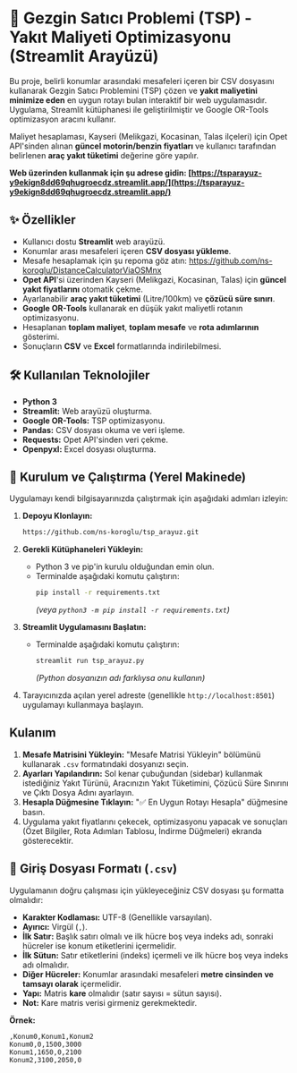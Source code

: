 # 🚚 Gezgin Satıcı Problemi (TSP) - Yakıt Maliyeti Optimizasyonu (Streamlit Arayüzü)

Bu proje, belirli konumlar arasındaki mesafeleri içeren bir CSV dosyasını kullanarak Gezgin Satıcı Problemini (TSP) çözen ve **yakıt maliyetini minimize eden** en uygun rotayı bulan interaktif bir web uygulamasıdır. Uygulama, Streamlit kütüphanesi ile geliştirilmiştir ve Google OR-Tools optimizasyon aracını kullanır.

Maliyet hesaplaması, Kayseri (Melikgazi, Kocasinan, Talas ilçeleri) için Opet API'sinden alınan **güncel motorin/benzin fiyatları** ve kullanıcı tarafından belirlenen **araç yakıt tüketimi** değerine göre yapılır.

**Web üzerinden kullanmak için şu adrese gidin: [https://tsparayuz-y9ekign8dd69qhugroecdz.streamlit.app/](https://tsparayuz-y9ekign8dd69qhugroecdz.streamlit.app/)**

## ✨ Özellikler

* Kullanıcı dostu **Streamlit** web arayüzü.
* Konumlar arası mesafeleri içeren **CSV dosyası yükleme**.
* Mesafe hesaplamak için şu repoma göz atın: https://github.com/ns-koroglu/DistanceCalculatorViaOSMnx
* **Opet API**'si üzerinden Kayseri (Melikgazi, Kocasinan, Talas) için **güncel yakıt fiyatlarını** otomatik çekme.
* Ayarlanabilir **araç yakıt tüketimi** (Litre/100km) ve **çözücü süre sınırı**.
* **Google OR-Tools** kullanarak en düşük yakıt maliyetli rotanın optimizasyonu.
* Hesaplanan **toplam maliyet**, **toplam mesafe** ve **rota adımlarının** gösterimi.
* Sonuçların **CSV** ve **Excel** formatlarında indirilebilmesi.

## 🛠️ Kullanılan Teknolojiler

* **Python 3**
* **Streamlit:** Web arayüzü oluşturma.
* **Google OR-Tools:** TSP optimizasyonu.
* **Pandas:** CSV dosyası okuma ve veri işleme.
* **Requests:** Opet API'sinden veri çekme.
* **Openpyxl:** Excel dosyası oluşturma.

## 🚀 Kurulum ve Çalıştırma (Yerel Makinede)

Uygulamayı kendi bilgisayarınızda çalıştırmak için aşağıdaki adımları izleyin:

1.  **Depoyu Klonlayın:**
    ```bash
    https://github.com/ns-koroglu/tsp_arayuz.git
    ```

2.  **Gerekli Kütüphaneleri Yükleyin:**
    * Python 3 ve pip'in kurulu olduğundan emin olun.
    * Terminalde aşağıdaki komutu çalıştırın:
        ```bash
        pip install -r requirements.txt
        ```
        *(veya `python3 -m pip install -r requirements.txt`)*

3.  **Streamlit Uygulamasını Başlatın:**
    * Terminalde aşağıdaki komutu çalıştırın:
        ```bash
        streamlit run tsp_arayuz.py
        ```
        *(Python dosyanızın adı farklıysa onu kullanın)*

4.  Tarayıcınızda açılan yerel adreste (genellikle `http://localhost:8501`) uygulamayı kullanmaya başlayın.

##  Kulanım

1.  **Mesafe Matrisini Yükleyin:** "Mesafe Matrisi Yükleyin" bölümünü kullanarak `.csv` formatındaki dosyanızı seçin.
2.  **Ayarları Yapılandırın:** Sol kenar çubuğundan (sidebar) kullanmak istediğiniz Yakıt Türünü, Aracınızın Yakıt Tüketimini, Çözücü Süre Sınırını ve Çıktı Dosya Adını ayarlayın.
3.  **Hesapla Düğmesine Tıklayın:** "✅ En Uygun Rotayı Hesapla" düğmesine basın.
4.  Uygulama yakıt fiyatlarını çekecek, optimizasyonu yapacak ve sonuçları (Özet Bilgiler, Rota Adımları Tablosu, İndirme Düğmeleri) ekranda gösterecektir.

## 📄 Giriş Dosyası Formatı (`.csv`)

Uygulamanın doğru çalışması için yükleyeceğiniz CSV dosyası şu formatta olmalıdır:

* **Karakter Kodlaması:** UTF-8 (Genellikle varsayılan).
* **Ayırıcı:** Virgül (`,`).
* **İlk Satır:** Başlık satırı olmalı ve ilk hücre boş veya indeks adı, sonraki hücreler ise konum etiketlerini içermelidir.
* **İlk Sütun:** Satır etiketlerini (indeks) içermeli ve ilk hücre boş veya indeks adı olmalıdır.
* **Diğer Hücreler:** Konumlar arasındaki mesafeleri **metre cinsinden ve tamsayı olarak** içermelidir.
* **Yapı:** Matris **kare** olmalıdır (satır sayısı = sütun sayısı).
* **Not:** Kare matris verisi girmeniz gerekmektedir.

**Örnek:**

```csv
,Konum0,Konum1,Konum2
Konum0,0,1500,3000
Konum1,1650,0,2100
Konum2,3100,2050,0
